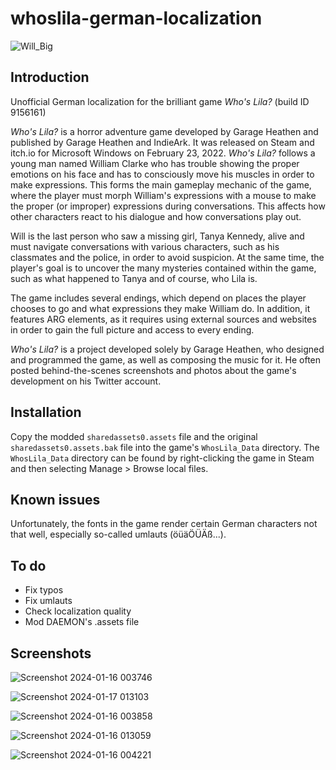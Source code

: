 # whoslila-german-localization

![Will_Big](https://github.com/juliangrtz/whoslila-german-localization/assets/152074442/83545d1c-9ea1-4895-bddc-0dccc7f9c18a)

## Introduction

Unofficial German localization for the brilliant game *Who's Lila?* (build ID 9156161)

*Who's Lila?* is a horror adventure game developed by Garage Heathen and published by Garage Heathen and IndieArk. It was released on Steam and itch.io for Microsoft Windows on February 23, 2022. *Who's Lila?* follows a young man named William Clarke who has trouble showing the proper emotions on his face and has to consciously move his muscles in order to make expressions. This forms the main gameplay mechanic of the game, where the player must morph William's expressions with a mouse to make the proper (or improper) expressions during conversations. This affects how other characters react to his dialogue and how conversations play out.

Will is the last person who saw a missing girl, Tanya Kennedy, alive and must navigate conversations with various characters, such as his classmates and the police, in order to avoid suspicion. At the same time, the player's goal is to uncover the many mysteries contained within the game, such as what happened to Tanya and of course, who Lila is.

The game includes several endings, which depend on places the player chooses to go and what expressions they make William do. In addition, it features ARG elements, as it requires using external sources and websites in order to gain the full picture and access to every ending.

*Who's Lila?* is a project developed solely by Garage Heathen, who designed and programmed the game, as well as composing the music for it. He often posted behind-the-scenes screenshots and photos about the game's development on his Twitter account.

## Installation

Copy the modded `sharedassets0.assets` file and the original `sharedassets0.assets.bak` file into the game's `WhosLila_Data` directory.
The `WhosLila_Data` directory can be found by right-clicking the game in Steam and then selecting Manage > Browse local files.

## Known issues

Unfortunately, the fonts in the game render certain German characters not that well, especially so-called umlauts (öüäÖÜÄß...).

## To do

- Fix typos
- Fix umlauts
- Check localization quality
- Mod DAEMON's .assets file

## Screenshots

![Screenshot 2024-01-16 003746](https://github.com/juliangrtz/whoslila-german-localization/assets/152074442/dadb58e2-9b4c-442e-a716-48deed3da858)

![Screenshot 2024-01-17 013103](https://github.com/juliangrtz/whoslila-german-localization/assets/152074442/4af391c0-6ca7-4757-a059-54df2b7e8af3)

![Screenshot 2024-01-16 003858](https://github.com/juliangrtz/whoslila-german-localization/assets/152074442/bf96a1a2-5152-42ad-b8fe-346218805527)

![Screenshot 2024-01-16 013059](https://github.com/juliangrtz/whoslila-german-localization/assets/152074442/bf6aabd3-f24c-431f-8f30-3f61ac35f471)

![Screenshot 2024-01-16 004221](https://github.com/juliangrtz/whoslila-german-localization/assets/152074442/1802fc71-c0ff-494d-a264-088b1ce48c3a)

